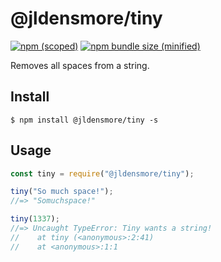 # @jldensmore/tiny

[![npm (scoped)](https://img.shields.io/npm/v/@bamblehorse/tiny.svg)](https://www.npmjs.com/package/@jldensmore/tiny)
[![npm bundle size (minified)](https://img.shields.io/bundlephobia/min/@bamblehorse/tiny.svg)](https://www.npmjs.com/package/@jldensmore/tiny)

Removes all spaces from a string.

## Install

```
$ npm install @jldensmore/tiny -s
```

## Usage

```js
const tiny = require("@jldensmore/tiny");

tiny("So much space!");
//=> "Somuchspace!"

tiny(1337);
//=> Uncaught TypeError: Tiny wants a string!
//    at tiny (<anonymous>:2:41)
//    at <anonymous>:1:1
```
